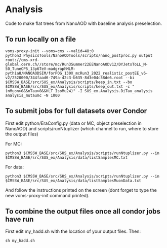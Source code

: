 # Analysis

Code to make flat trees from NanoAOD with baseline analysis preselection.

## To run locally on a file
```
voms-proxy-init --voms=cms --valid=48:0
python3 PhysicsTools/NanoAODTools/scripts/nano_postproc.py output root://cms-xrd-global.cern.ch//store/mc/Run3Summer22EENanoAODv12/DYJetsToLL_M-50_TuneCP5_13p6TeV-madgraphMLM-pythia8/NANOAODSIM/forPOG_130X_mcRun3_2022_realistic_postEE_v6-v2/2520000/344faad6-749a-42c3-b635-8d3e04c58de6.root --bi $CMSSW_BASE/src/SUS_ex/Analysis/scripts/keep_in.txt --bo $CMSSW_BASE/src/SUS_ex/Analysis/scripts/keep_out.txt -c "(nMuon>0&&nTau>0&&HLT_IsoMu24)" -I SUS_ex.Analysis.DiTau_analysis analysis_mutaumc -N 1000
```

## To submit jobs for full datasets over Condor

First edit python/EraConfig.py (data or MC, object preselection in NanoAOD) and scripts/runNtuplizer (which channel to run, where to store the output files)

For MC:

```
python3 $CMSSW_BASE/src/SUS_ex/Analysis/scripts/runNtuplizer.py --in $CMSSW_BASE/src/SUS_ex/Analysis/data/listSamplesMC.txt
```

For data: 

```
python3 $CMSSW_BASE/src/SUS_ex/Analysis/scripts/runNtuplizer.py --in $CMSSW_BASE/src/SUS_ex/Analysis/data/listSamplesMuonData.txt
```

And follow the instructions printed on the screen (dont forget to type the new voms-proxy-init command printed). 

## To combine the output files once all condor jobs have run

First edit my\_hadd.sh with the location of your output files. Then:
```
sh my_hadd.sh
```

